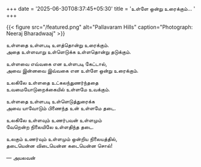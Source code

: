 +++
date = '2025-06-30T08:37:45+05:30'
title = 'உள்ளே ஒன்று உரைக்கும்... '
+++

{{< figure src="/featured.png" alt="Pallavaram Hills" caption="Photograph: Neeraj Bharadwaaj" >}}

உள்ளதை உள்ளபடி உளத்தொன்று உரைக்கும். <br>
அதை உள்ளவாறு உள்ளெடுக்க உள்ளதொன்று தடுக்கும். <br>

உள்ளவை எவ்வகை என உள்ளபடி கேட்டால், <br>
அவை இன்னவை இவ்வகை என உள்ளே ஒன்று உரைக்கும். <br>

உலகிலே உள்ளதை உட்கலந்துணர்ந்ததை<br>
உவமையோடுறைக்கையில் உள்ளமே உவக்கும்.<br>

உள்ளதை உள்ளபடி உள்ளெடுத்துரைக்க<br>
அவை யாவோடும் பிணைந்த உன் உள்ளமே தடை.<br>

உலகிலே உள்ளவும் உணர்பவன் உள்ளமும்<br>
வேறென்ற நிலையிலே உள்ளதிந்த தடை. <br>

உலகும் உணர்வும் உள்ளமும் ஒன்றிய நிலையத்தில், <br>
தடையென்ன விடையென்ன கடையென்ன சொல்!  <br>

  
— அயலவன்

